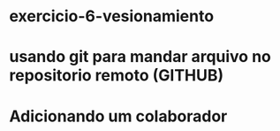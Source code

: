 # exercicio-6-vesionamiento 
# usando git para mandar arquivo no repositorio remoto (GITHUB)
# Adicionando um colaborador 
